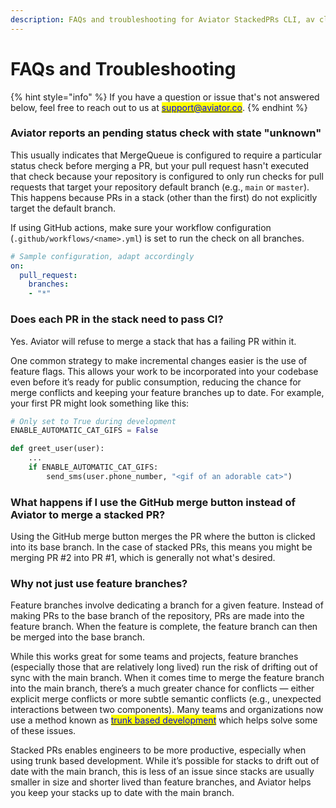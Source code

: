 ```yaml
---
description: FAQs and troubleshooting for Aviator StackedPRs CLI, av cli.
---
```


# FAQs and Troubleshooting

{% hint style="info" %}
If you have a question or issue that's not answered below, feel free to reach out to us at [<mark style="color:blue;">support@aviator.co</mark>](mailto:support@aviator.co).
{% endhint %}

### Aviator reports an pending status check with state "unknown"

This usually indicates that MergeQueue is configured to require a particular status check before merging a PR, but your pull request hasn't executed that check because your repository is configured to only run checks for pull requests that target your repository default branch (e.g., `main` or `master`). This happens because PRs in a stack (other than the first) do not explicitly target the default branch.

If using GitHub actions, make sure your workflow configuration (`.github/workflows/<name>.yml`) is set to run the check on all branches.

```yaml
# Sample configuration, adapt accordingly
on:
  pull_request:
    branches:
    - "*"
```

### Does each PR in the stack need to pass CI?

Yes. Aviator will refuse to merge a stack that has a failing PR within it.

One common strategy to make incremental changes easier is the use of feature flags. This allows your work to be incorporated into your codebase even before it’s ready for public consumption, reducing the chance for merge conflicts and keeping your feature branches up to date. For example, your first PR might look something like this:

```python
# Only set to True during development
ENABLE_AUTOMATIC_CAT_GIFS = False

def greet_user(user):
    ...
    if ENABLE_AUTOMATIC_CAT_GIFS:
        send_sms(user.phone_number, "<gif of an adorable cat>")
```

### What happens if I use the GitHub merge button instead of Aviator to merge a stacked PR?

Using the GitHub merge button merges the PR where the button is clicked into its base branch. In the case of stacked PRs, this means you might be merging PR #2 into PR #1, which is generally not what's desired.

### Why not just use feature branches?

Feature branches involve dedicating a branch for a given feature. Instead of making PRs to the base branch of the repository, PRs are made into the feature branch. When the feature is complete, the feature branch can then be merged into the base branch.

While this works great for some teams and projects, feature branches (especially those that are relatively long lived) run the risk of drifting out of sync with the main branch. When it comes time to merge the feature branch into the main branch, there’s a much greater chance for conflicts — either explicit merge conflicts or more subtle semantic conflicts (e.g., unexpected interactions between two components). Many teams and organizations now use a method known as [<mark style="color:blue;">trunk based development</mark>](https://www.atlassian.com/continuous-delivery/continuous-integration/trunk-based-development) which helps solve some of these issues.

Stacked PRs enables engineers to be more productive, especially when using trunk based development. While it’s possible for stacks to drift out of date with the main branch, this is less of an issue since stacks are usually smaller in size and shorter lived than feature branches, and Aviator helps you keep your stacks up to date with the main branch.
